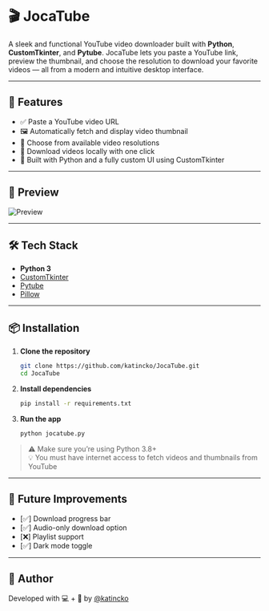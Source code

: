 # 🎬 JocaTube

A sleek and functional YouTube video downloader built with **Python**, **CustomTkinter**, and **Pytube**. JocaTube lets you paste a YouTube link, preview the thumbnail, and choose the resolution to download your favorite videos — all from a modern and intuitive desktop interface.

---

## 🚀 Features

- ✅ Paste a YouTube video URL
- 🖼️ Automatically fetch and display video thumbnail
- 🎯 Choose from available video resolutions
- 💾 Download videos locally with one click
- 🐍 Built with Python and a fully custom UI using CustomTkinter

---

## 📸 Preview

<!-- Add your GIF or image here -->
![Preview](https://i.ibb.co/Lds9zH5L/imagem-2025-06-12-212515770.png)

---

## 🛠️ Tech Stack

- **Python 3**
- [CustomTkinter](https://github.com/TomSchimansky/CustomTkinter)
- [Pytube](https://github.com/pytube/pytube)
- [Pillow](https://github.com/python-pillow/Pillow)

---
## 📦 Installation

1. **Clone the repository**
   ```bash
   git clone https://github.com/katincko/JocaTube.git
   cd JocaTube
   ```

2. **Install dependencies**
   ```bash
   pip install -r requirements.txt
   ```

3. **Run the app**
   ```bash
   python jocatube.py
   ```

> ⚠️ Make sure you’re using Python 3.8+  
> 💡 You must have internet access to fetch videos and thumbnails from YouTube  

---

## 🧠 Future Improvements

- [✅] Download progress bar  
- [✅] Audio-only download option  
- [❌] Playlist support  
- [✅] Dark mode toggle  

---

## 🐾 Author

Developed with 💻 + 🐍 by [@katincko](https://github.com/katincko)
